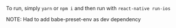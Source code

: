 To run, simply
`yarn` or `npm i`
and then run with `react-native run-ios`

NOTE:  Had to add babe-preset-env as dev dependency
